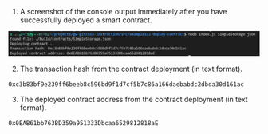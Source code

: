 1. A screenshot of the console output immediately after you have successfully deployed a smart contract.

![deploy_smart_contract](./deploy_smart_contract.png)

2. The transaction hash from the contract deployment (in text format).

```
0xc3b83bf9e239ff6beeb8c596bd9f1d7cf5b7c86a166daebabdc2dbda30d161ac
```

3. The deployed contract address from the contract deployment (in text format).

```
0x0EAB61bb763BD359a951333Dbcaa6529812818aE
```